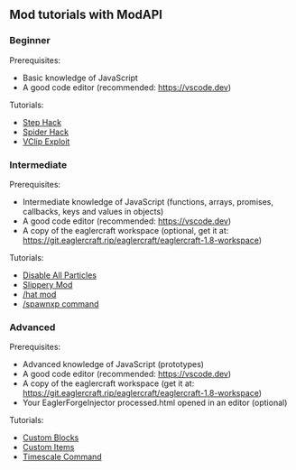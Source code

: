 ## Mod tutorials with ModAPI



### Beginner

Prerequisites:
 - Basic knowledge of JavaScript
 - A good code editor (recommended: https://vscode.dev)

Tutorials:
- [Step Hack](step.md)
- [Spider Hack](spider.md)
- [VClip Exploit](vclip.md)

### Intermediate
Prerequisites:
 - Intermediate knowledge of JavaScript (functions, arrays, promises, callbacks, keys and values in objects)
 - A good code editor (recommended: https://vscode.dev)
 - A copy of the eaglercraft workspace (optional, get it at: https://git.eaglercraft.rip/eaglercraft/eaglercraft-1.8-workspace)

Tutorials:
- [Disable All Particles](disable_all_particles.md)
- [Slippery Mod](slippery.md)
- [/hat mod](hat.md)
- [/spawnxp command](spawnxp.md)

### Advanced
Prerequisites:
 - Advanced knowledge of JavaScript (prototypes)
 - A good code editor (recommended: https://vscode.dev)
 - A copy of the eaglercraft workspace (get it at: https://git.eaglercraft.rip/eaglercraft/eaglercraft-1.8-workspace)
 - Your EaglerForgeInjector processed.html opened in an editor (optional)

Tutorials:
- [Custom Blocks](custom_block.md)
- [Custom Items](comingsoon)
- [Timescale Command](comingsoon)